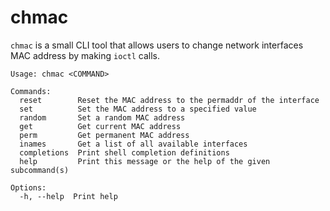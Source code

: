 # chmac

`chmac` is a small CLI tool that allows users to change network interfaces MAC address by making `ioctl` calls.

```
Usage: chmac <COMMAND>

Commands:
  reset        Reset the MAC address to the permaddr of the interface
  set          Set the MAC address to a specified value
  random       Set a random MAC address
  get          Get current MAC address
  perm         Get permanent MAC address
  inames       Get a list of all available interfaces
  completions  Print shell completion definitions
  help         Print this message or the help of the given subcommand(s)

Options:
  -h, --help  Print help
```
